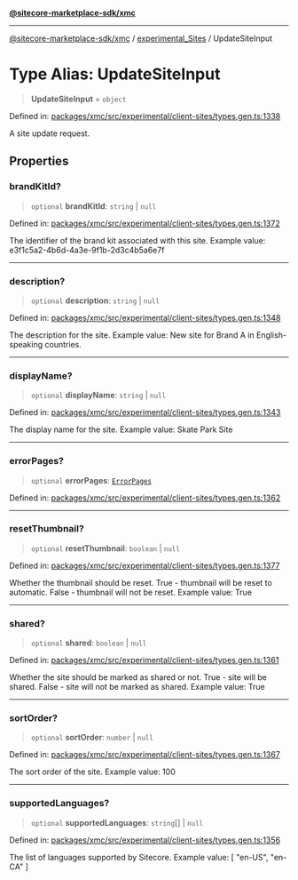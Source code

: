 [**@sitecore-marketplace-sdk/xmc**](../../../../README.md)

***

[@sitecore-marketplace-sdk/xmc](../../../../README.md) / [experimental\_Sites](../README.md) / UpdateSiteInput

# Type Alias: UpdateSiteInput

> **UpdateSiteInput** = `object`

Defined in: [packages/xmc/src/experimental/client-sites/types.gen.ts:1338](https://github.com/Sitecore/marketplace-sdk/blob/main/packages/xmc/src/experimental/client-sites/types.gen.ts#L1338)

A site update request.

## Properties

### brandKitId?

> `optional` **brandKitId**: `string` \| `null`

Defined in: [packages/xmc/src/experimental/client-sites/types.gen.ts:1372](https://github.com/Sitecore/marketplace-sdk/blob/main/packages/xmc/src/experimental/client-sites/types.gen.ts#L1372)

The identifier of the brand kit associated with this site.
Example value: e3f1c5a2-4b6d-4a3e-9f1b-2d3c4b5a6e7f

***

### description?

> `optional` **description**: `string` \| `null`

Defined in: [packages/xmc/src/experimental/client-sites/types.gen.ts:1348](https://github.com/Sitecore/marketplace-sdk/blob/main/packages/xmc/src/experimental/client-sites/types.gen.ts#L1348)

The description for the site.
Example value: New site for Brand A in English-speaking countries.

***

### displayName?

> `optional` **displayName**: `string` \| `null`

Defined in: [packages/xmc/src/experimental/client-sites/types.gen.ts:1343](https://github.com/Sitecore/marketplace-sdk/blob/main/packages/xmc/src/experimental/client-sites/types.gen.ts#L1343)

The display name for the site.
Example value: Skate Park Site

***

### errorPages?

> `optional` **errorPages**: [`ErrorPages`](ErrorPages.md)

Defined in: [packages/xmc/src/experimental/client-sites/types.gen.ts:1362](https://github.com/Sitecore/marketplace-sdk/blob/main/packages/xmc/src/experimental/client-sites/types.gen.ts#L1362)

***

### resetThumbnail?

> `optional` **resetThumbnail**: `boolean` \| `null`

Defined in: [packages/xmc/src/experimental/client-sites/types.gen.ts:1377](https://github.com/Sitecore/marketplace-sdk/blob/main/packages/xmc/src/experimental/client-sites/types.gen.ts#L1377)

Whether the thumbnail should be reset. True - thumbnail will be reset to automatic. False - thumbnail will not be reset.
Example value: True

***

### shared?

> `optional` **shared**: `boolean` \| `null`

Defined in: [packages/xmc/src/experimental/client-sites/types.gen.ts:1361](https://github.com/Sitecore/marketplace-sdk/blob/main/packages/xmc/src/experimental/client-sites/types.gen.ts#L1361)

Whether the site should be marked as shared or not. True - site will be shared. False - site will not be marked as shared.
Example value: True

***

### sortOrder?

> `optional` **sortOrder**: `number` \| `null`

Defined in: [packages/xmc/src/experimental/client-sites/types.gen.ts:1367](https://github.com/Sitecore/marketplace-sdk/blob/main/packages/xmc/src/experimental/client-sites/types.gen.ts#L1367)

The sort order of the site.
Example value: 100

***

### supportedLanguages?

> `optional` **supportedLanguages**: `string`[] \| `null`

Defined in: [packages/xmc/src/experimental/client-sites/types.gen.ts:1356](https://github.com/Sitecore/marketplace-sdk/blob/main/packages/xmc/src/experimental/client-sites/types.gen.ts#L1356)

The list of languages supported by Sitecore.
Example value: [
"en-US",
"en-CA"
]
